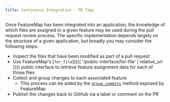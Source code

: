 ```yaml
---
title: Continuous Integration - PR Tags
---
```


Once FeatureMap has been integrated into an application, the knowledge of which files are assigned to a given feature may be used during the pull request review process.  The specific implementation depends largely on the structure of a given application, but broadly you may consider the following steps:

- Inspect the files that have been modified as part of a pull request
- Use FeatureMap's [`for_file`](({{ '/public-interface/for-file' | relative_url }})) public interface to retrieve feature assignment data for each of those files
- Collect and group changes to each associated feature
  - This process can be aided by the [`group_commits`](https://github.com/Beyond-Finance/feature_map/blob/8592afe515649ccf936b539e9419070c6daced7f/lib/feature_map.rb#L212) method exposed by FeatureMap
- Publish the changes back to GitHub via a label or comment on the PR
